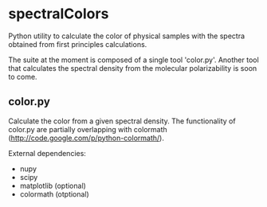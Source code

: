 spectralColors
==============

Python utility to calculate the color of physical samples with the spectra obtained from first principles calculations.

The suite at the moment is composed of a single tool 'color.py'. Another tool that calculates the spectral density 
from the molecular polarizability is soon to come.



color.py
------------
Calculate the color from a given spectral density.
The functionality of color.py are partially overlapping with colormath (http://code.google.com/p/python-colormath/).

External dependencies:
* nupy
* scipy
* matplotlib (optional)
* colormath (otptional)
